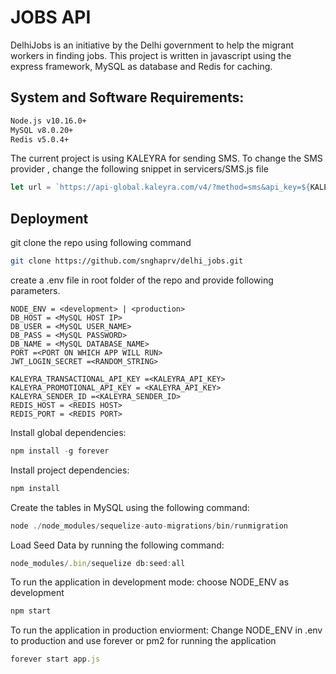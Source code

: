 # JOBS API 

DelhiJobs is an initiative by the Delhi government to help the migrant workers in finding jobs. This project is written in javascript using the express framework, MySQL as database and Redis for caching.

## System and Software Requirements: 
```bash
Node.js v10.16.0+
MySQL v8.0.20+
Redis v5.0.4+
 ```
 
 The current project is using KALEYRA for sending SMS. To change the SMS provider , change the following snippet in servicers/SMS.js file
 
 ```javascript
 let url = `https://api-global.kaleyra.com/v4/?method=sms&api_key=${KALEYRA_KEYS[message_type]}&to=91${phone}&message=${content}&format=1122334455667788991010___XXXXXXXXXX&sender=${process.env.KALEYRA_SENDER_ID}`
``` 
 
## Deployment

git clone the repo using following command 
```bash
git clone https://github.com/snghaprv/delhi_jobs.git
```
create a .env file in root folder of the repo and provide following parameters.
```
NODE_ENV = <development> | <production>
DB_HOST = <MySQL HOST IP>
DB_USER = <MySQL USER_NAME>
DB_PASS = <MySQL PASSWORD>
DB_NAME = <MySQL DATABASE_NAME>
PORT =<PORT ON WHICH APP WILL RUN>
JWT_LOGIN_SECRET =<RANDOM_STRING>

KALEYRA_TRANSACTIONAL_API_KEY =<KALEYRA_API_KEY>
KALEYRA_PROMOTIONAL_API_KEY = <KALEYRA_API_KEY>
KALEYRA_SENDER_ID =<KALEYRA_SENDER_ID>
REDIS_HOST = <REDIS HOST>
REDIS_PORT = <REDIS PORT>
```
Install global dependencies: 
```javascript
npm install -g forever
```
Install project dependencies: 
```javascript
npm install
```

Create the tables in MySQL using the following command:
```javascript
node ./node_modules/sequelize-auto-migrations/bin/runmigration
```
Load Seed Data by running the following command:

```javascript
node_modules/.bin/sequelize db:seed:all
```
To run the application in development mode: choose NODE_ENV as development
```javascript
npm start
```

To run the application in production enviorment: Change NODE_ENV in .env to production and use forever or pm2 for running the application
```javascript
forever start app.js
```
